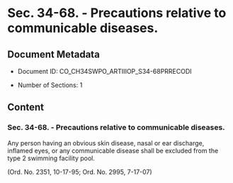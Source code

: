 # Sec. 34-68. - Precautions relative to communicable diseases.

## Document Metadata

- Document ID: CO_CH34SWPO_ARTIIIOP_S34-68PRRECODI

- Number of Sections: 1


## Content

### Sec. 34-68. - Precautions relative to communicable diseases.

Any person having an obvious skin disease, nasal or ear discharge, inflamed eyes,
or any communicable disease shall be excluded from the type 2 swimming facility pool.


(Ord. No. 2351, 10-17-95; Ord. No. 2995, 7-17-07)


